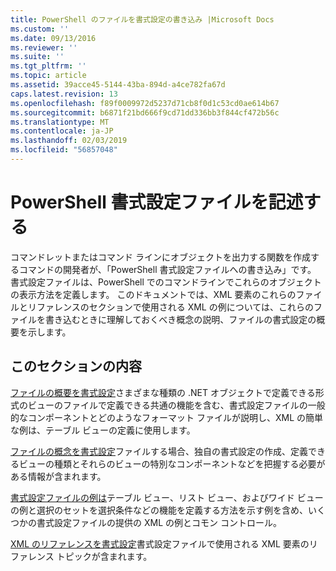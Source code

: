 ```yaml
---
title: PowerShell のファイルを書式設定の書き込み |Microsoft Docs
ms.custom: ''
ms.date: 09/13/2016
ms.reviewer: ''
ms.suite: ''
ms.tgt_pltfrm: ''
ms.topic: article
ms.assetid: 39acce45-5144-43ba-894d-a4ce782fa67d
caps.latest.revision: 13
ms.openlocfilehash: f89f0009972d5237d71cb8f0d1c53cd0ae614b67
ms.sourcegitcommit: b6871f21bd666f9cd71dd336bb3f844cf472b56c
ms.translationtype: MT
ms.contentlocale: ja-JP
ms.lasthandoff: 02/03/2019
ms.locfileid: "56857048"
---
```

# <a name="writing-a-powershell-formatting-file"></a>PowerShell 書式設定ファイルを記述する

コマンドレットまたはコマンド ラインにオブジェクトを出力する関数を作成するコマンドの開発者が、「PowerShell 書式設定ファイルへの書き込み」です。 書式設定ファイルは、PowerShell でのコマンドラインでこれらのオブジェクトの表示方法を定義します。 このドキュメントでは、XML 要素のこれらのファイルとリファレンスのセクションで使用される XML の例については、これらのファイルを書き込むときに理解しておくべき概念の説明、ファイルの書式設定の概要を示します。

## <a name="in-this-section"></a>このセクションの内容

[ファイルの概要を書式設定](./formatting-file-overview.md)さまざまな種類の .NET オブジェクトで定義できる形式のビューのファイルで定義できる共通の機能を含む、書式設定ファイルの一般的なコンポーネントとどのようなフォーマット ファイルが説明し、XML の簡単な例は、テーブル ビューの定義に使用します。

[ファイルの概念を書式設定](./formatting-file-concepts.md)ファイルする場合、独自の書式設定の作成、定義できるビューの種類とそれらのビューの特別なコンポーネントなどを把握する必要がある情報が含まれます。

[書式設定ファイルの例は](./examples-of-formatting-files.md)テーブル ビュー、リスト ビュー、およびワイド ビューの例と選択のセットを選択条件などの機能を定義する方法を示す例を含め、いくつかの書式設定ファイルの提供の XML の例とコモン コントロール。

[XML のリファレンスを書式設定](./format-schema-xml-reference.md)書式設定ファイルで使用される XML 要素のリファレンス トピックが含まれます。
